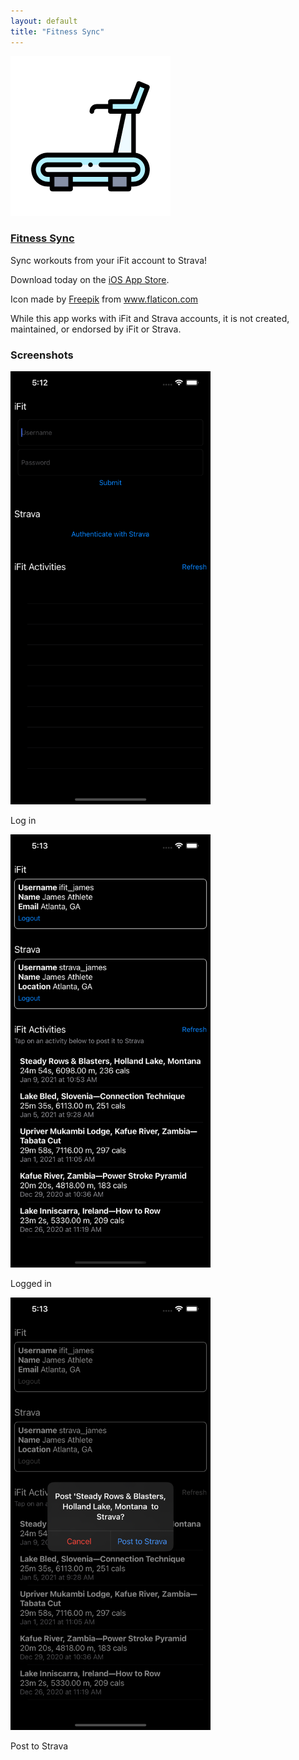 ```yaml
---
layout: default
title: "Fitness Sync"
---
```


<div class="media mb-4">
    <img src="/media/fitness-sync-app-256.png" class="align-self-start mr-3" alt="Fitness sync app logo">
    <div class="media-body">
        <h3 class="mt-0"><a href="/fitness-sync">Fitness Sync</a></h3>
        <p>Sync workouts from your iFit account to Strava!</p>
        <p>Download today on the <a href="https://apps.apple.com/us/app/fitness-sync/id1549708350">iOS App Store</a>.</p>
        <p>Icon made by <a href="https://www.flaticon.com/authors/freepik" title="Freepik">Freepik</a> from <a href="https://www.flaticon.com/" title="Flaticon">www.flaticon.com</a></p>
        <p>While this app works with iFit and Strava accounts, it is not created, maintained, or endorsed by iFit or Strava.</p>
    </div>
</div>
<div class="row mt-4">
    <h3>Screenshots</h3>
</div>
<div class="row">
    <div class="col">
        <img src="/media/fitness-sync-1.png" width="320" alt="Fitness sync login screen">
        <p>Log in</p>
    </div>
    <div class="col">
        <img src="/media/fitness-sync-2.png" width="320" alt="Fitness sync app screen">
        <p>Logged in</p>
    </div>
    <div class="col">
        <img src="/media/fitness-sync-3.png" width="320" alt="Fitness sync app screen">
        <p>Post to Strava</p>
    </div>
</div>
